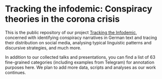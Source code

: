 # Tracking the infodemic: Conspiracy theories in the corona crisis

This is the public repository of our project [Tracking the Infodemic](https://www.linguistik.phil.fau.de/projects/tracking-the-infodemic/), concerned with identifying conspiracy narratives in German text and tracing their distribution on social media, analysing typical linguistic patterns and discursive strategies, and much more.

In addition to our collected talks and presentations, you can find a list of 63 fine-grained categories (including examples from Telegram) for annotation purposes here. We plan to add more data, scripts and analyses as our work continues.
